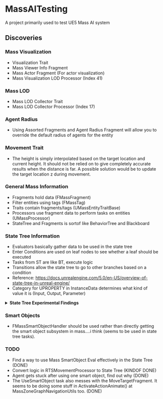 # MassAITesting
 A project primarily used to test UE5 Mass AI system

## Discoveries
### Mass Visualization
- Visualization Trait
- Mass Viewer Info Fragment
- Mass Actor Fragment (For actor visualization)
- Mass Visualization LOD Processor (Index 41)

### Mass LOD
- Mass LOD Collector Trait
- Mass LOD Collector Processor (Index 17)

### Agent Radius
- Using Assorted Fragments and Agent Radius Fragment will allow you
to override the default radius of agents for the entity

### Movement Trait
- The height is simply interpolated based on the target location
and current height. It should not be relied on to give completely
accurate results when the distance is far. A possible solution
would be to update the target location z during movement.

### General Mass Information
- Fragments hold data (FMassFragment)
- Filter entities using tags (FMassTag)
- Traits contain fragments/tags (UMassEntityTraitBase)
- Processors use fragment data to perform tasks on entities (UMassProcessor)
- StateTree and Fragments is sortof like BehaviorTree and Blackboard

### State Tree Information
- Evaluators basically gather data to be used in the state tree
- Enter Conditions are used on leaf nodes to see whether a leaf should be executed
- Tasks from ST are like BT, execute logic
- Transitions allow the state tree to go to other branches based on a condition
- Reference: https://docs.unrealengine.com/5.0/en-US/overview-of-state-tree-in-unreal-engine/
- Category for UPROPERTY in InstanceData determines what kind of value it is (Input, Output, Parameter)
<details>
<summary> <b> State Tree Experimental Findings </b> </summary>
<ul>
<li>
Tick on StateTree Tasks are only ran once and with subscribed signals
(see UMassStateTreeProcessor)
</li>
<li>
I found no feasable way to subscribe signals in MassStateTreeProcessor.
As a hacky solution just reuse one of the hardcoded signals
</li>
<li>
A <b>SmartObjectDefinition</b> needs <b>USmartObjectMassBehaviorDefinition</b>
and ALL default tag filters to show on <b>Mass SmartObject Eval</b> evaluator.
</li>
<li>
<b>UseSmartObjectTask</b> will only execute
<b>USmartObjectMassBehaviorDefinition</b>, meaning only C++ logic for the time
</li>
Destroying a smart object safely in <b>USmartObjectMassBehaviorDefinition</b>
should be done using PushCommand(). Lets the <b>SmartObjectUseTask</b> release the
smart object before destruction.
</ul>

</details>

### Smart Objects
- FMassSmartObjectHandler should be used rather than directly getting the smart
object subsystem in mass....i think (seems to be used in state tree tasks).
### TODO
- Find a way to use Mass SmartObject Eval effectively in the State Tree (DONE)
- Convert logic in RTSMovementProcessor to State Tree (KINDOF DONE)
- Agent gets stuck after using one smart object, find out why (DONE)
- The UseSmartObject task also messes with the MoveTargetFragment. It seems to
be doing some stuff in ActivateActionAnimate() at MassZoneGraphNavigationUtils too.
  (DONE)